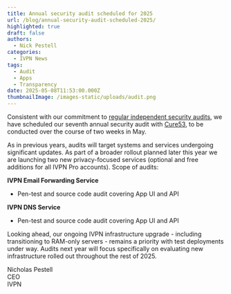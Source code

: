 ```yaml
---
title: Annual security audit scheduled for 2025
url: /blog/annual-security-audit-scheduled-2025/
highlighted: true
draft: false
authors:
  - Nick Pestell
categories:
  - IVPN News
tags:
  - Audit
  - Apps
  - Transparency
date: 2025-05-08T11:53:00.000Z
thumbnailImage: /images-static/uploads/audit.png
---
```

Consistent with our commitment to [regular independent security audits](https://www.ivpn.net/en/blog/tags/audit/), we have scheduled our seventh annual security audit with [Cure53](https://cure53.de/), to be conducted over the course of two weeks in May.

As in previous years, audits will target systems and services undergoing significant updates. As part of a broader rollout planned later this year we are launching two new privacy-focused services (optional and free additions for all IVPN Pro accounts). Scope of audits:

**IVPN Email Forwarding Service**
- Pen-test and source code audit covering App UI and API

**IVPN DNS Service**
- Pen-test and source code audit covering App UI and API

Looking ahead, our ongoing IVPN infrastructure upgrade - including transitioning to RAM-only servers - remains a priority with test deployments under way. Audits next year will focus specifically on evaluating new infrastructure rolled out throughout the rest of 2025.

Nicholas Pestell<br>
CEO<br>
IVPN

